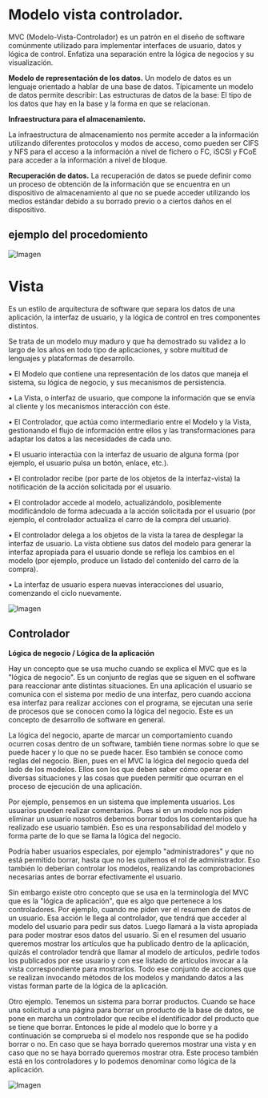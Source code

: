 
# Modelo vista controlador.
MVC (Modelo-Vista-Controlador) es un patrón en el diseño de software comúnmente utilizado para implementar interfaces de usuario, datos y lógica de control. Enfatiza una separación entre la lógica de negocios y su visualización.

 **Modelo de representación de los datos.**
Un modelo de datos es un lenguaje orientado a hablar de una base de datos. Típicamente un modelo de datos permite describir: Las estructuras de datos de la base: El tipo de los datos que hay en la base y la forma en que se relacionan.

**Infraestructura para el almacenamiento.**

La infraestructura de almacenamiento nos permite acceder a la información utilizando diferentes protocolos y modos de acceso, como pueden ser CIFS y NFS para el acceso a la información a nivel de fichero o FC, iSCSI y FCoE para acceder a la información a nivel de bloque.

**Recuperación de datos.**
La recuperación de datos se puede definir como un proceso de obtención de la información que se encuentra en un dispositivo de almacenamiento al que no se puede acceder utilizando los medios estándar debido a su borrado previo o a ciertos daños en el dispositivo.

## ejemplo del procedomiento

![Imagen](https://si.ua.es/es/documentacion/asp-net-mvc-3/imagenes/introduccion/flujo-mvc.png)

# Vista

Es un estilo de arquitectura de software que separa los datos de una aplicación, la interfaz de usuario, y la lógica de control en tres componentes distintos.

Se trata de un modelo muy maduro y que ha demostrado su validez a lo largo de los años en todo tipo de aplicaciones, y sobre multitud de lenguajes y plataformas de desarrollo.

•	El Modelo que contiene una representación de los datos que maneja el sistema, su lógica de negocio, y sus mecanismos de persistencia.

•	La Vista, o interfaz de usuario, que compone la información que se envía al cliente y los mecanismos interacción con éste.

•	El Controlador, que actúa como intermediario entre el Modelo y la Vista, gestionando el flujo de información entre ellos y las transformaciones para adaptar los datos a las necesidades de cada uno.

•	El usuario interactúa con la interfaz de usuario de alguna forma (por ejemplo, el usuario pulsa un botón, enlace, etc.).

•	El controlador recibe (por parte de los objetos de la interfaz-vista) la notificación de la acción solicitada por el usuario.

•	El controlador accede al modelo, actualizándolo, posiblemente modificándolo de forma adecuada a la acción solicitada por el usuario (por ejemplo, el controlador actualiza el carro de la compra del usuario).

•	El controlador delega a los objetos de la vista la tarea de desplegar la interfaz de usuario. La vista obtiene sus datos del modelo para generar la interfaz apropiada para el usuario donde se refleja los cambios en el modelo (por ejemplo, produce un listado del contenido del carro de la compra).

•	La interfaz de usuario espera nuevas interacciones del usuario, comenzando el ciclo nuevamente.

![Imagen](https://juanlucodingbinding.files.wordpress.com/2014/03/mvc.jpg)

## Controlador
**Lógica de negocio / Lógica de la aplicación**

Hay un concepto que se usa mucho cuando se explica el MVC que es la "lógica de negocio". Es un conjunto de reglas que se siguen en el software para reaccionar ante distintas situaciones. En una aplicación el usuario se comunica con el sistema por medio de una interfaz, pero cuando acciona esa interfaz para realizar acciones con el programa, se ejecutan una serie de procesos que se conocen como la lógica del negocio. Este es un concepto de desarrollo de software en general.

La lógica del negocio, aparte de marcar un comportamiento cuando ocurren cosas dentro de un software, también tiene normas sobre lo que se puede hacer y lo que no se puede hacer. Eso también se conoce como reglas del negocio. Bien, pues en el MVC la lógica del negocio queda del lado de los modelos. Ellos son los que deben saber cómo operar en diversas situaciones y las cosas que pueden permitir que ocurran en el proceso de ejecución de una aplicación.

Por ejemplo, pensemos en un sistema que implementa usuarios. Los usuarios pueden realizar comentarios. Pues si en un modelo nos piden eliminar un usuario nosotros debemos borrar todos los comentarios que ha realizado ese usuario también. Eso es una responsabilidad del modelo y forma parte de lo que se llama la lógica del negocio.

Podría haber usuarios especiales, por ejemplo "administradores" y que no está permitido borrar, hasta que no les quitemos el rol de administrador. Eso también lo deberían controlar los modelos, realizando las comprobaciones necesarias antes de borrar efectivamente el usuario.

Sin embargo existe otro concepto que se usa en la terminología del MVC que es la "lógica de aplicación", que es algo que pertenece a los controladores. Por ejemplo, cuando me piden ver el resumen de datos de un usuario. Esa acción le llega al controlador, que tendrá que acceder al modelo del usuario para pedir sus datos. Luego llamará a la vista apropiada para poder mostrar esos datos del usuario. Si en el resumen del usuario queremos mostrar los artículos que ha publicado dentro de la aplicación, quizás el controlador tendrá que llamar al modelo de artículos, pedirle todos los publicados por ese usuario y con ese listado de artículos invocar a la vista correspondiente para mostrarlos. Todo ese conjunto de acciones que se realizan invocando métodos de los modelos y mandando datos a las vistas forman parte de la lógica de la aplicación.

Otro ejemplo. Tenemos un sistema para borrar productos. Cuando se hace una solicitud a una página para borrar un producto de la base de datos, se pone en marcha un controlador que recibe el identificador del producto que se tiene que borrar. Entonces le pide al modelo que lo borre y a continuación se comprueba si el modelo nos responde que se ha podido borrar o no. En caso que se haya borrado queremos mostrar una vista y en caso que no se haya borrado queremos mostrar otra. Este proceso también está en los controladores y lo podemos denominar como lógica de la aplicación.

![Imagen](https://codigofacilito.com/photo_generales_store/29.jpg)
